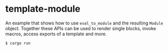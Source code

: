 # template-module

An example that shows how to use `eval_to_module` and the resulting `Module`
object.  Together these APIs can be used to render single blocks, invoke macros,
access exports of a template and more.

```console
$ cargo run
```
